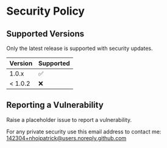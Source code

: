 # Security Policy

## Supported Versions

Only the latest release is supported with security updates.

| Version | Supported          |
| ------- | ------------------ |
| 1.0.x   | :white_check_mark: |
| < 1.0.2 | :x:                |

## Reporting a Vulnerability

Raise a placeholder issue to report a vulnerability.

For any private security use this email address to contact me: 142304+nhojpatrick@users.noreply.github.com
